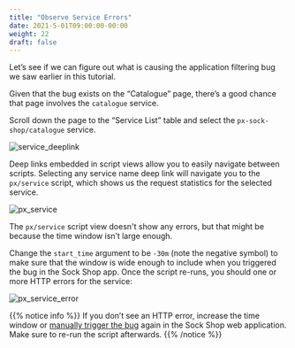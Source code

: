 ```yaml
---
title: "Observe Service Errors"
date: 2021-5-01T09:00:00-00:00
weight: 22
draft: false
---
```


Let’s see if we can figure out what is causing the application filtering bug we saw earlier in this tutorial.

Given that the bug exists on the “Catalogue” page, there’s a good chance that page involves the `catalogue` service.

Scroll down the page to the “Service List” table and select the `px-sock-shop/catalogue` service.

![service_deeplink](/images/pixie/service_deeplink.png)

Deep links embedded in script views allow you to easily navigate between scripts. Selecting any service name deep link will navigate you to the `px/service` script, which shows us the request statistics for the selected service.

![px_service](/images/pixie/px_service.png)

The `px/service` script view doesn't show any errors, but that might be because the time window isn’t large enough.

Change the `start_time` argument to be `-30m` (note the negative symbol) to make sure that the window is wide enough to include when you triggered the bug in the Sock Shop app. Once the script re-runs, you should one or more HTTP errors for the service:

![px_service_error](/images/pixie/px_service_error.png)

{{% notice info %}}
If you don’t see an HTTP error, increase the time window or [manually trigger the bug](/intermediate/241_pixie/prereqs/#trigger-the-microservices-application-bug) again in the Sock Shop web application. Make sure to re-run the script afterwards.
{{% /notice %}}
